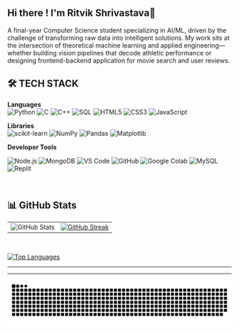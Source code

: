 ## Hi there ! I'm Ritvik Shrivastava👋
A final-year Computer Science student specializing in AI/ML, driven by the challenge of transforming raw data into intelligent solutions. My work sits at the intersection of theoretical machine learning and applied engineering—whether building vision pipelines that decode athletic performance or designing frontend-backend application for movie search and user reviews.


## 🛠️ TECH STACK

**Languages**  
![Python](https://img.shields.io/badge/Python-3776AB?style=for-the-badge&logo=python&logoColor=white)
![C](https://img.shields.io/badge/C-A8B9CC?style=for-the-badge&logo=c&logoColor=black)
![C++](https://img.shields.io/badge/C++-00599C?style=for-the-badge&logo=c%2B%2B&logoColor=white)
![SQL](https://img.shields.io/badge/SQL-4479A1?style=for-the-badge&logo=mysql&logoColor=white)
![HTML5](https://img.shields.io/badge/HTML5-E34F26?style=for-the-badge&logo=html5&logoColor=white)
![CSS3](https://img.shields.io/badge/CSS3-1572B6?style=for-the-badge&logo=css3&logoColor=white)
![JavaScript](https://img.shields.io/badge/JavaScript-F7DF1E?style=for-the-badge&logo=javascript&logoColor=black)

**Libraries**  
![scikit-learn](https://img.shields.io/badge/scikit--learn-F7931E?style=for-the-badge&logo=scikit-learn&logoColor=white)
![NumPy](https://img.shields.io/badge/NumPy-013243?style=for-the-badge&logo=numpy&logoColor=white)
![Pandas](https://img.shields.io/badge/Pandas-150458?style=for-the-badge&logo=pandas&logoColor=white)
![Matplotlib](https://img.shields.io/badge/Matplotlib-11557C?style=for-the-badge&logo=matplotlib&logoColor=white)

**Developer Tools**  

![Node.js](https://img.shields.io/badge/Node.js-339933?style=for-the-badge&logo=node.js&logoColor=white)
![MongoDB](https://img.shields.io/badge/MongoDB-47A248?style=for-the-badge&logo=mongodb&logoColor=white)
![VS Code](https://img.shields.io/badge/VS_Code-007ACC?style=for-the-badge&logo=visual-studio-code&logoColor=white)
![GitHub](https://img.shields.io/badge/GitHub-181717?style=for-the-badge&logo=github&logoColor=white)
![Google Colab](https://img.shields.io/badge/Colab-F9AB00?style=for-the-badge&logo=google-colab&logoColor=white)
![MySQL](https://img.shields.io/badge/MySQL-4479A1?style=for-the-badge&logo=mysql&logoColor=white)
![Replit](https://img.shields.io/badge/Replit-6E40C9?style=for-the-badge&logo=replit&logoColor=white)

&nbsp;
<p align="center">

## 📊 GitHub Stats

<table cellpadding="0" cellspacing="0">
  <tr>
    <td align="center">
      <img src="https://github-readme-stats.vercel.app/api?username=ritvik412&theme=radical&hide_border=false&include_all_commits=false&count_private=false" alt="GitHub Stats" width="460" />
    </td>
    <td align="center">
      <a href="https://git.io/streak-stats">
        <img src="https://streak-stats.vercel.app/?user=ritvik412&theme=radical&hide_border=false" alt="GitHub Streak" width="460" />
      </a>
    </td>
  </tr>
</table>

<br/>

<!-- Top Languages -->
[![Top Languages](https://github-readme-stats.vercel.app/api/top-langs/?username=ritvik412&layout=compact&theme=radical&hide_border=false&langs_count=8)](https://github.com/ritvik412)

---
---
<div align="center">
  <img src="https://raw.githubusercontent.com/Platane/snk/output/github-contribution-grid-snake-dark.svg" alt="Snake animation" />
</div>
